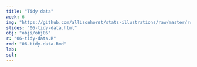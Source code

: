 ```yaml
---
title: "Tidy data"
week: 6
img: "https://github.com/allisonhorst/stats-illustrations/raw/master/rstats-artwork/tidydata_7.jpg"
slides: "06-tidy-data.html"
obj: "objs/obj06"
r: "06-tidy-data.R"
rmd: "06-tidy-data.Rmd"
lab:
sol:
---
```

